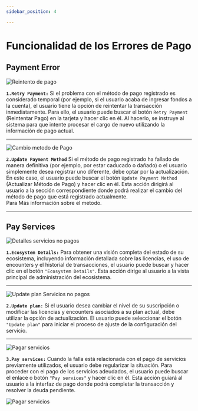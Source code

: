```yaml
---
sidebar_position: 4

---
```


# Funcionalidad de los Errores de Pago

## Payment Error

![Reintento de pago](/img/store-usuario/plan-settings/card-ecosystem/card-funcionality/status_payment_error-retry.png)

**`1.Retry Payment:`** Si el problema con el método de pago registrado es considerado temporal (por ejemplo, si el usuario acaba de ingresar fondos a la cuenta), el usuario tiene la opción de reintentar la transacción inmediatamente. Para ello, el usuario puede buscar el botón `Retry Payment` (Reintentar Pago) en la tarjeta y hacer clic en él. Al hacerlo, se instruye al sistema para que intente procesar el cargo de nuevo utilizando la información de pago actual.

---

![Cambio metodo de Pago](/img/store-usuario/plan-settings/card-ecosystem/card-funcionality/status_payment_error-update.png)

**`2.Update Payment Method`** Si el método de pago registrado ha fallado de manera definitiva (por ejemplo, por estar caducado o dañado) o el usuario simplemente desea registrar uno diferente, debe optar por la actualización. En este caso, el usuario puede buscar el botón `Update Payment Method` (Actualizar Método de Pago) y hacer clic en él. Esta acción dirigirá al usuario a la sección correspondiente donde podrá realizar el cambio del método de pago que está registrado actualmente.\
Para Más información sobre el metodo.

---

## Pay Services

![Detalles servicios no pagos](/img/store-usuario/plan-settings/card-ecosystem/card-funcionality/status_pay_services_error-details.png)

**`1.Ecosystem Details:`** Para obtener una visión completa del estado de su ecosistema, incluyendo información detallada sobre las licencias, el uso de encounters y el historial de transacciones, el usuario puede buscar y hacer clic en el botón `"Ecosystem Details"`. Esta acción dirige al usuario a la vista principal de administración del ecosistema.

---

![Update plan Servicios no pagos](/img/store-usuario/plan-settings/card-ecosystem/card-funcionality/status_pay_services_error-update.png)

**`2.Update plan:`** Si el usuario desea cambiar el nivel de su suscripción o modificar las licencias y encounters asociados a su plan actual, debe utilizar la opción de actualización. El usuario puede seleccionar el botón `"Update plan"` para iniciar el proceso de ajuste de la configuración del servicio.

---

![Pagar servicios](/img/store-usuario/plan-settings/card-ecosystem/card-funcionality/status_pay_services_error-pay-services.png)

**`3.Pay services:`** Cuando la falla está relacionada con el pago de servicios previamente utilizados, el usuario debe regularizar la situación. Para proceder con el pago de los servicios adeudados, el usuario puede buscar el enlace o botón `"Pay services"` y hacer clic en él. Esta acción guiará al usuario a la interfaz de pago donde podrá completar la transacción y resolver la deuda pendiente.

![Pagar servicios](/img/store-usuario/plan-settings/card-ecosystem/card-funcionality/status_pay_services_error-pay-services-action.png)
